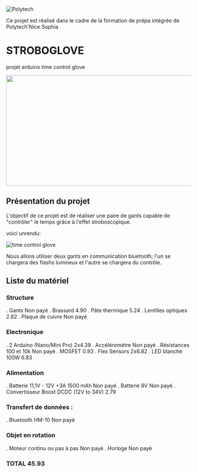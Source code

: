




![Polytech](http://www.polytechnice.fr/jahia/jsp/jahia/templates/inc/img/polytech_nice-sophia.png)

Ce projet est réalisé dans le cadre de la formation de prépa intégrée de Polytech'Nice Sophia




# STROBOGLOVE
projet arduino time control glove 

<img src="https://i.makeagif.com/media/3-14-2017/wE9W5J.gif" width="600" height="300">
<!--https://i.makeagif.com/media/1-31-2017/7Gys2-.gif pour une meilleur qualité mais qui marche pas avec l'HTML-->


## Présentation du projet
L'objectif de ce projet est de réaliser une paire de gants capable de "contrôler" le temps grâce à l'effet stroboscopique.

voici unrendu: 

![time control glove](https://i.makeagif.com/media/6-01-2018/QaOAMd.gif)

Nous allons utiliser deux gants en communication bluetooth; l'un se chargera des flashs lumineux et l'autre se chargera du contrôle.

## Liste du matériel
### Structure 	
. Gants	Non payé
. Brassard	4.90
. Pâte thermique	5.24
. Lentilles optiques	2.82
. Plaque de cuivre	Non payé
### Electronique 	
. 2 Arduino (Nano/Mini Pro)	2x4.39
. Accéléromètre	Non payé
. Résistances 100 et 10k	Non payé
. MOSFET	0.93
. Flex Sensors	2x6.82
. LED blanche 100W	6.83
### Alimentation 	
. Batterie 11,1V - 12V +3A 1500 mAh	Non payé
. Batterie 8V	Non payé
. Convertisseur Boost DCDC (12V to 34V)	2.79
### Transfert de données :	
. Bluetooth HM-10	Non payé
### Objet en rotation	
. Moteur continu ou pas à pas	Non payé
. Horloge	Non payé
### TOTAL	45.93
